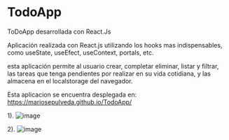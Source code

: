 # TodoApp
ToDoApp desarrollada con React.Js

Aplicación realizada con React.js utilizando los hooks mas indispensables, como useState, useEfect, useContext,  portals, etc.

esta aplicación permite al usuario crear, completar eliminar, listar y filtrar, las tareas que tenga pendientes por realizar en su vida cotidiana, 
y las almacena en el localstorage del navegador.

Esta aplicacion se encuentra desplegada en: 
https://mariosepulveda.github.io/TodoApp/

1).
![image](https://github.com/mariosepulveda/TodoApp/assets/13774226/11c27fb6-23db-40f7-8f0b-c4843a0d33ba)

2).
![image](https://github.com/mariosepulveda/TodoApp/assets/13774226/159ce01d-3cc2-430e-912e-51d0b1cfb7d7)




